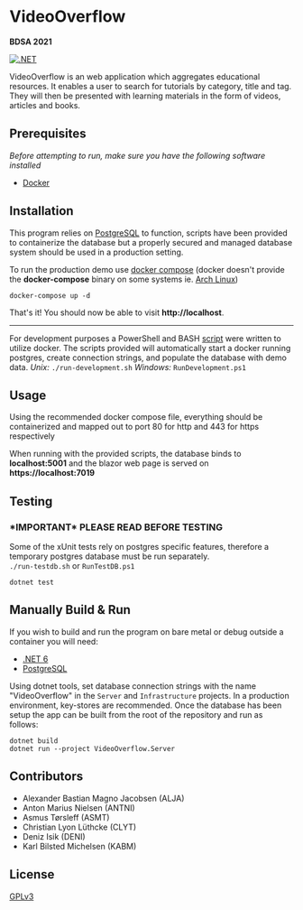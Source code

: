 # VideoOverflow
**BDSA 2021** 

[![.NET](https://github.com/AlexBMJ/VideoOverflow/actions/workflows/dotnet.yml/badge.svg?branch=main)](https://github.com/AlexBMJ/VideoOverflow/actions/workflows/dotnet.yml)

VideoOverflow is an web application which aggregates educational resources. It enables a user to search for tutorials by category, title and tag. They will then be presented with learning materials in the form of videos, articles and books.

## Prerequisites
_Before attempting to run, make sure you have the following software installed_
- [Docker](https://www.docker.com/)

## Installation
This program relies on [PostgreSQL](https://www.postgresql.org/) to function, scripts have been provided to containerize the database but a properly secured and managed database system should be used in a production setting.

To run the production demo use [docker compose](https://docs.docker.com/compose/) (docker doesn't provide the **docker-compose** binary on some systems ie. [Arch Linux](https://archlinux.org/packages/community/x86_64/docker-compose/))

```
docker-compose up -d
```

That's it! You should now be able to visit **http://localhost**. 

---

For development purposes a PowerShell and BASH [script](https://github.com/AlexBMJ/VideoOverflow/blob/main/run-development.sh) were written to utilize docker.
The scripts provided will automatically start a docker running postgres, create connection strings, and populate the database with demo data. 
_Unix:_ `./run-development.sh`
_Windows:_ `RunDevelopment.ps1`

## Usage
Using the recommended docker compose file, everything should be containerized and mapped out to port 80 for http and 443 for https respectively

When running with the provided scripts, the database binds to **localhost:5001** and the blazor web page is served on **https://localhost:7019**

## Testing 
### \*IMPORTANT\* PLEASE READ BEFORE TESTING
Some of the xUnit tests rely on postgres specific features, therefore a temporary postgres database must be run separately. \
`./run-testdb.sh` or `RunTestDB.ps1`

```
dotnet test
```

## Manually Build & Run
If you wish to build and run the program on bare metal or debug outside a container you will need: 
- [.NET 6](https://dotnet.microsoft.com/en-us/download/dotnet/6.0)
- [PostgreSQL](https://www.postgresql.org/)

Using dotnet tools, set database connection strings with the name "VideoOverflow" in the `Server` and `Infrastructure` projects.
In a production environment, key-stores are recommended.
Once the database has been setup the app can be built from the root of the repository and run as follows:
```
dotnet build
dotnet run --project VideoOverflow.Server
```


## Contributors
- Alexander Bastian Magno Jacobsen (ALJA)
- Anton Marius Nielsen (ANTNI)
- Asmus Tørsleff (ASMT)
- Christian Lyon Lüthcke (CLYT)
- Deniz Isik (DENI)
- Karl Bilsted Michelsen (KABM)

## License
[GPLv3](https://github.com/AlexBMJ/VideoOverflow/blob/main/LICENSE)
